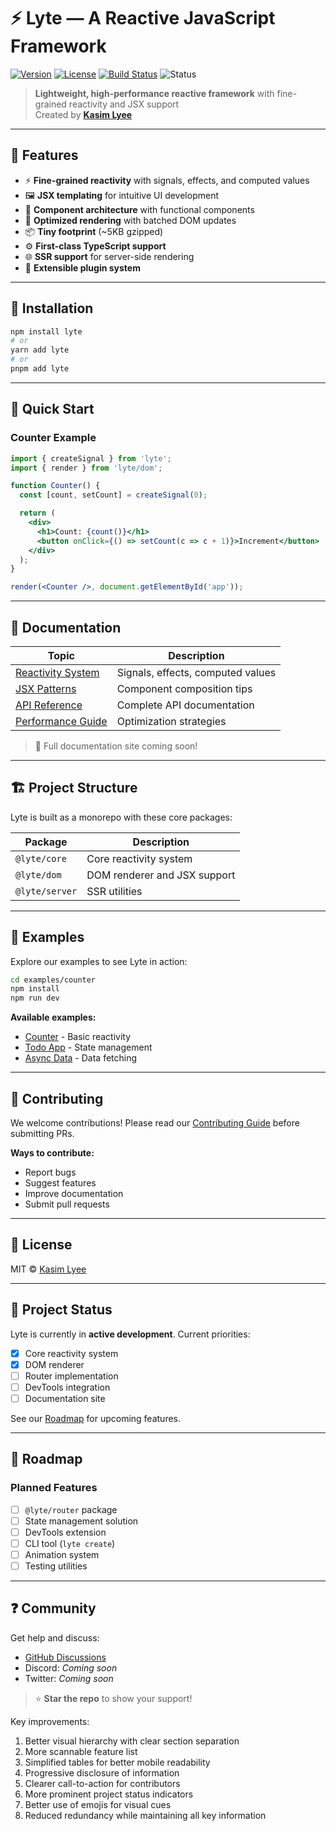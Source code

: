 


# ⚡ Lyte — A Reactive JavaScript Framework

[![Version](https://img.shields.io/npm/v/lyte.svg)](https://www.npmjs.com/package/lyte)
[![License](https://img.shields.io/badge/license-MIT-blue.svg)](https://opensource.org/licenses/MIT)
[![Build Status](https://github.com/kasimlyee/lyte/actions/workflows/ci.yml/badge.svg)](https://github.com/kasimlyee/lyte/actions)
![Status](https://img.shields.io/badge/status-in%20development-orange)

> **Lightweight, high-performance reactive framework** with fine-grained reactivity and JSX support  
> Created by **[Kasim Lyee](https://github.com/yourusername)**

---

## 🚀 Features

- ⚡ **Fine-grained reactivity** with signals, effects, and computed values
- 🖼️ **JSX templating** for intuitive UI development
- 🧩 **Component architecture** with functional components
- 🔄 **Optimized rendering** with batched DOM updates
- 📦 **Tiny footprint** (~5KB gzipped)
- ⚙️ **First-class TypeScript support**
- 🌐 **SSR support** for server-side rendering
- 🔌 **Extensible plugin system**

---

## 🔧 Installation

```bash
npm install lyte
# or
yarn add lyte
# or
pnpm add lyte
```

---

## 🎯 Quick Start

### Counter Example

```jsx
import { createSignal } from 'lyte';
import { render } from 'lyte/dom';

function Counter() {
  const [count, setCount] = createSignal(0);

  return (
    <div>
      <h1>Count: {count()}</h1>
      <button onClick={() => setCount(c => c + 1)}>Increment</button>
    </div>
  );
}

render(<Counter />, document.getElementById('app'));
```

---

## 📖 Documentation

| Topic                  | Description                          |
|------------------------|--------------------------------------|
| [Reactivity System](docs/reactivity.md) | Signals, effects, computed values |
| [JSX Patterns](docs/jsx-patterns.md) | Component composition tips |
| [API Reference](docs/api-reference.md) | Complete API documentation |
| [Performance Guide](docs/performance.md) | Optimization strategies |

> 📘 Full documentation site coming soon!

---

## 🏗️ Project Structure

Lyte is built as a monorepo with these core packages:

| Package       | Description                     |
|---------------|---------------------------------|
| `@lyte/core`  | Core reactivity system          |
| `@lyte/dom`   | DOM renderer and JSX support    |
| `@lyte/server`| SSR utilities                   |

---

## 🧪 Examples

Explore our examples to see Lyte in action:

```bash
cd examples/counter
npm install
npm run dev
```

**Available examples:**
- [Counter](examples/counter) - Basic reactivity
- [Todo App](examples/todo) - State management
- [Async Data](examples/async) - Data fetching

---

## 🤝 Contributing

We welcome contributions! Please read our [Contributing Guide](CONTRIBUTING.md) before submitting PRs.

**Ways to contribute:**
- Report bugs
- Suggest features
- Improve documentation
- Submit pull requests

---

## 📜 License

MIT © [Kasim Lyee](https://github.com/yourusername)

---

## 🚧 Project Status

Lyte is currently in **active development**. Current priorities:

- [x] Core reactivity system
- [x] DOM renderer
- [ ] Router implementation
- [ ] DevTools integration
- [ ] Documentation site

See our [Roadmap](#roadmap) for upcoming features.

---

## 🌟 Roadmap

### Planned Features

- [ ] `@lyte/router` package
- [ ] State management solution
- [ ] DevTools extension
- [ ] CLI tool (`lyte create`)
- [ ] Animation system
- [ ] Testing utilities

---

## ❓ Community

Get help and discuss:
- [GitHub Discussions](https://github.com/kasimlyee/lyte/discussions)
- Discord: *Coming soon*
- Twitter: *Coming soon*

> ⭐ **Star the repo** to show your support!


Key improvements:
1. Better visual hierarchy with clear section separation
2. More scannable feature list
3. Simplified tables for better mobile readability
4. Progressive disclosure of information
5. Clearer call-to-action for contributors
6. More prominent project status indicators
7. Better use of emojis for visual cues
8. Reduced redundancy while maintaining all key information
